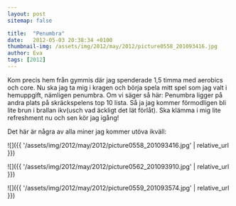 ```yaml
---
layout: post
sitemap: false

title:  "Penumbra"
date:   2012-05-03 20:38:34 +0100
thumbnail-img: /assets/img/2012/may/2012/picture0558_201093416.jpg
author: Eva
tags: [2012]
---
```


Kom precis hem från gymmis där jag spenderade 1,5 timma med aerobics och core. Nu ska jag ta mig i kragen och börja spela mitt spel som jag valt i hemuppgift, nämligen penumbra. Om vi säger så här: Penumbra ligger på andra plats på skräckspelens top 10 lista. Så ja jag kommer förmodligen bli lite brun i brallan ikv(usch vad äckligt det lät förlåt). Ska klämma i mig lite refreshment nu och sen kör jag igång!






Det här är några av alla miner jag kommer utöva ikväll:

![]({{ '/assets/img/2012/may/2012/picture0558_201093416.jpg'  | relative_url }})

![]({{ '/assets/img/2012/may/2012/picture0562_201093910.jpg'  | relative_url }})

![]({{ '/assets/img/2012/may/2012/picture0559_201093574.jpg'  | relative_url }})

